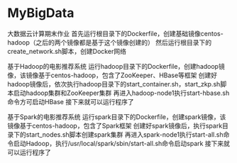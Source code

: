 # MyBigData
大数据云计算期末作业
首先运行根目录下的Dockerfile，创建基础镜像centos-hadoop（之后的两个镜像都是基于这个镜像创建的）
然后运行根目录下的create_network.sh脚本，创建Docker网络

基于Hadoop的电影推荐系统
运行hadoop目录下的Dockerfile，创建hadoop镜像，该镜像基于centos-hadoop，包含了ZooKeeper、HBase等框架
创建好hadoop镜像后，依次执行hadoop目录下的start_container.sh，start_zkp.sh脚本启动hadoop集群和ZooKeeper集群
再进入hadoop-node1执行start-hbase.sh命令方可启动HBase
接下来就可以运行程序了

基于Spark的电影推荐系统
运行spark目录下的Dockerfile，创建spark镜像，该镜像基于centos-hadoop，包含了Spark框架
创建好spark镜像后，执行spark目录下的start_nodes.sh脚本创建spark集群
再进入spark-node1执行start-all.sh命令启动Hadoop，执行/usr/local/spark/sbin/start-all.sh命令启动spark
接下来就可以运行程序了
